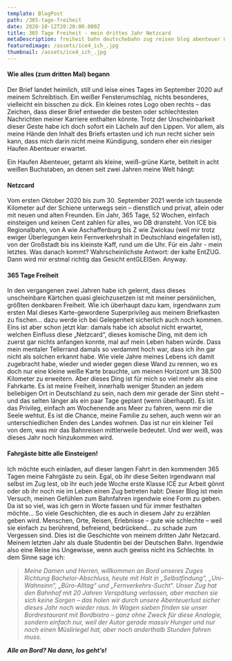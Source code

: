 ```yaml
---
template: BlogPost
path: /365-tage-freiheit
date: 2020-10-12T20:20:00.000Z
title: 365 Tage Freiheit - mein drittes Jahr Netzcard
metaDescription: freiheit bahn deutschebahn zug reisen blog abenteuer netzcard bahnfahren ice
featuredimage: /assets/ice4_ich_.jpg
thumbnail: /assets/ice4_ich_.jpg
---
```

#### Wie alles (zum dritten Mal) begann

Der Brief landet heimlich, still und leise eines Tages im September 2020 auf meinem Schreibtisch. Ein weißer Fensterumschlag, nichts besonderes, vielleicht ein bisschen zu dick. Ein kleines rotes Logo oben rechts – das Zeichen, dass dieser Brief entweder die besten oder schlechtesten Nachrichten meiner Karriere enthalten könnte. Trotz der Unscheinbarkeit dieser Geste habe ich doch sofort ein Lächeln auf den Lippen. Vor allem, als meine Hände den Inhalt des Briefs ertasten und ich nun recht sicher sein kann, dass mich darin nicht meine Kündigung, sondern eher ein riesiger Haufen Abenteuer erwartet. 

Ein Haufen Abenteuer, getarnt als kleine, weiß-grüne Karte, betitelt in acht weißen Buchstaben, an denen seit zwei Jahren meine Welt hängt: 

#### Netzcard

Vom ersten Oktober 2020 bis zum 30. September 2021 werde ich tausende Kilometer auf der Schiene unterwegs sein – dienstlich und privat, allein oder mit neuen und alten Freunden. Ein Jahr, 365 Tage, 52 Wochen, einfach einsteigen und keinen Cent zahlen für alles, wo DB dransteht. Von ICE bis Regionalbahn, von A wie Aschaffenburg bis Z wie Zwickau[](#_ftn1) (weil mir trotz ewiger Überlegungen kein Fernverkehrshalt in Deutschland eingefallen ist), von der Großstadt bis ins kleinste Kaff, rund um die Uhr. Für ein Jahr - mein letztes. Was danach kommt? Wahrscheinlichste Antwort: der kalte EntZUG. Dann wird mir erstmal richtig das Gesicht entGLEISen. Anyway.

#### **365 Tage Freiheit**

In den vergangenen zwei Jahren habe ich gelernt, dass dieses unscheinbare Kärtchen quasi gleichzusetzen ist mit meiner persönlichen, größten denkbaren Freiheit. Wie ich überhaupt dazu kam, irgendwann zum ersten Mal dieses Karte-gewordene Superprivileg aus meinem Briefkasten zu fischen... dazu werde ich bei Gelegenheit sicherlich auch noch kommen. Eins ist aber schon jetzt klar: damals habe ich absolut nicht erwartet, welchen Einfluss diese „Netzcard“, dieses komische Ding, mit dem ich zuerst gar nichts anfangen konnte, mal auf mein Leben haben würde. Dass mein mentaler Tellerrand damals so verdammt hoch war, dass ich ihn gar nicht als solchen erkannt habe. Wie viele Jahre meines Lebens ich damit zugebracht habe, wieder und wieder gegen diese Wand zu rennen, wo es doch nur eine kleine weiße Karte brauchte, um meinen Horizont um 38.500 Kilometer zu erweitern. Aber dieses Ding ist für mich so viel mehr als eine Fahrkarte. Es ist meine Freiheit, innerhalb weniger Stunden an jedem beliebigen Ort in Deutschland zu sein, nach dem mir gerade der Sinn steht – und das selten länger als ein paar Tage geplant (wenn überhaupt). Es ist das Privileg, einfach am Wochenende ans Meer zu fahren, wenn mir die Seele wehtut. Es ist die Chance, meine Familie zu sehen, auch wenn wir an unterschiedlichen Enden des Landes wohnen. Das ist nur ein kleiner Teil von dem, was mir das Bahnreisen mittlerweile bedeutet. Und wer weiß, was dieses Jahr noch hinzukommen wird.

#### **Fahrgäste bitte alle Einsteigen!**

Ich möchte euch einladen, auf dieser langen Fahrt in den kommenden 365 Tagen meine Fahrgäste zu sein. Egal, ob ihr diese Seiten irgendwann mal selbst im Zug lest, ob ihr euch jede Woche erste Klasse ICE zur Arbeit gönnt oder ob ihr noch nie im Leben einen Zug betreten habt: Dieser Blog ist mein Versuch, meinen Gefühlen zum Bahnfahren irgendwie eine Form zu geben. Da ist so viel, was ich gern in Worte fassen und für immer festhalten möchte… So viele Geschichten, die es auch in diesem Jahr zu erzählen geben wird. Menschen, Orte, Reisen, Erlebnisse – gute wie schlechte – weil sie einfach zu berührend, befreiend, bedrückend… zu schade zum Vergessen sind. Dies ist die Geschichte von meinem dritten Jahr Netzcard. Meinem letzten Jahr als duale Studentin bei der Deutschen Bahn. Irgendwie also eine Reise ins Ungewisse, wenn auch gewiss nicht ins Schlechte. In dem Sinne sage ich:

> *Meine Damen und Herren, willkommen an Bord unseres Zuges Richtung Bachelor-Abschluss, heute mit Halt in „Selbstfindung“, „Uni-Wahnsinn“, „Büro-Alltag“ und „Fernverkehrs-Sucht“. Unser Zug hat den Bahnhof mit 20 Jahren Verspätung verlassen, aber machen sie sich keine Sorgen – das holen wir durch unsere Abenteuerlust sicher dieses Jahr noch wieder raus. In Wagen sieben finden sie unser Bordrestaurant mit Bordbistro – ganz ohne Zweck für diese Analogie, sondern einfach nur, weil der Autor gerade massiv Hunger und nur noch einen Müsliriegel hat, aber noch anderthalb Stunden fahren muss.*

***Alle an Bord? Na dann, los geht’s!***
